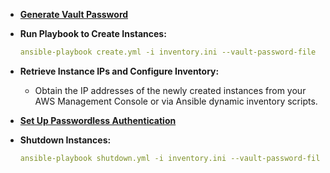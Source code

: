 - **[Generate Vault Password](../docs/09_creating_ec2_instance_and_using_vault.md)**
- **Run Playbook to Create Instances:**

  ```yaml
  ansible-playbook create.yml -i inventory.ini --vault-password-file vault.pass
  ```

- **Retrieve Instance IPs and Configure Inventory:**

  - Obtain the IP addresses of the newly created instances from your AWS Management Console or via Ansible dynamic inventory scripts.

- **[Set Up Passwordless Authentication](../docs/03_passwordless_authentication.md)**

- **Shutdown Instances:**
  ```yaml
  ansible-playbook shutdown.yml -i inventory.ini --vault-password-file vault.pass
  ```
